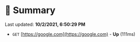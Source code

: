 # 📖 Summary
Last updated: **10/2/2021, 6:50:29 PM**

- `GET` [https://google.com](https://google.com) - **Up** (111ms)
